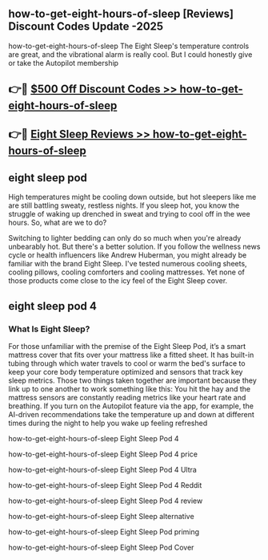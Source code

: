 ## how-to-get-eight-hours-of-sleep [Reviews​] Discount Codes Update -2025

how-to-get-eight-hours-of-sleep The Eight Sleep's temperature controls are great, and the vibrational alarm is really cool. But I could honestly give or take the Autopilot membership

## 👉🔴 [$500 Off Discount Codes >> how-to-get-eight-hours-of-sleep](http://download.freeplayer.one?title=how-to-get-eight-hours-of-sleep&ref=18-ES)

## 👉🔴 [Eight Sleep Reviews >> how-to-get-eight-hours-of-sleep](http://download.freeplayer.one?title=how-to-get-eight-hours-of-sleep&ref=18-ES)

## eight sleep pod

High temperatures might be cooling down outside, but hot sleepers like me are still battling sweaty, restless nights. If you sleep hot, you know the struggle of waking up drenched in sweat and trying to cool off in the wee hours. So, what are we to do?

Switching to lighter bedding can only do so much when you're already unbearably hot. But there's a better solution. If you follow the wellness news cycle or health influencers like Andrew Huberman, you might already be familiar with the brand Eight Sleep. I've tested numerous cooling sheets, cooling pillows, cooling comforters and cooling mattresses. Yet none of those products come close to the icy feel of the Eight Sleep cover.

## eight sleep pod 4

### What Is Eight Sleep?

For those unfamiliar with the premise of the Eight Sleep Pod, it’s a smart mattress cover that fits over your mattress like a fitted sheet. It has built-in tubing through which water travels to cool or warm the bed's surface to keep your core body temperature optimized and sensors that track key sleep metrics. Those two things taken together are important because they link up to one another to work something like this: You hit the hay and the mattress sensors are constantly reading metrics like your heart rate and breathing. If you turn on the Autopilot feature via the app, for example, the AI-driven recommendations take the temperature up and down at different times during the night to help you wake up feeling refreshed

how-to-get-eight-hours-of-sleep Eight Sleep Pod 4

how-to-get-eight-hours-of-sleep Eight Sleep Pod 4 price

how-to-get-eight-hours-of-sleep Eight Sleep Pod 4 Ultra

how-to-get-eight-hours-of-sleep Eight Sleep Pod 4 Reddit

how-to-get-eight-hours-of-sleep Eight Sleep Pod 4 review

how-to-get-eight-hours-of-sleep Eight Sleep alternative

how-to-get-eight-hours-of-sleep Eight Sleep Pod priming

how-to-get-eight-hours-of-sleep Eight Sleep Pod Cover
